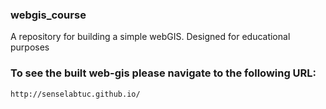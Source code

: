 ### webgis_course
A repository for building a simple webGIS. Designed for educational purposes

### To see the built web-gis please navigate to the following URL:

    http://senselabtuc.github.io/
